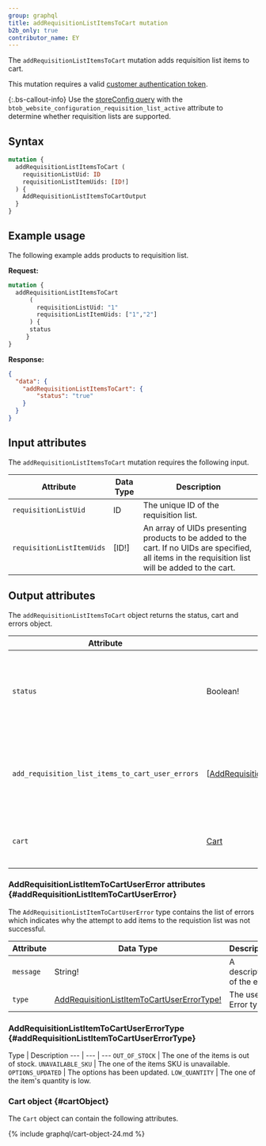 ```yaml
---
group: graphql
title: addRequisitionListItemsToCart mutation
b2b_only: true
contributor_name: EY
---
```

The `addRequisitionListItemsToCart` mutation adds requisition list items to cart.

This mutation requires a valid [customer authentication token]({{page.baseurl}}/graphql/mutations/generate-customer-token.html).

{:.bs-callout-info}
Use the [storeConfig query]({{page.baseurl}}/graphql/queries/store-config.html) with the `btob_website_configuration_requisition_list_active` attribute to determine whether requisition lists are supported.

## Syntax

```graphql
mutation {
  addRequisitionListItemsToCart (
    requisitionListUid: ID
    requisitionListItemUids: [ID!]
  ) {
    AddRequisitionListItemsToCartOutput
  }
}
```

## Example usage

The following example adds products to requisition list.

**Request:**

``` graphql
mutation {
  addRequisitionListItemsToCart
      (
        requisitionListUid: "1"
        requisitionListItemUids: ["1","2"]
      ) {
      status
     }
}
```

**Response:**

``` json
{
  "data": {
    "addRequisitionListItemsToCart": {
        "status": "true"
    }
  }
}
```

## Input attributes

The `addRequisitionListItemsToCart` mutation requires the following input.

Attribute |  Data Type | Description
--- | --- | ---
`requisitionListUid`| ID | The unique ID of the requisition list.
`requisitionListItemUids`| [ID!] | An array of UIDs presenting products to be added to the cart. If no UIDs are specified, all items in the requisition list will be added to the cart.

## Output attributes

The `addRequisitionListItemsToCart` object returns the status, cart and errors object.

Attribute |  Data Type | Description
--- | --- | ---
`status` | Boolean! | Indicates whether the attempt to add items to the requisition list was successful.
`add_requisition_list_items_to_cart_user_errors` | [[AddRequisitionListItemToCartUserError!](#addRequisitionListItemToCartUserError)] | Indicates why the attempt to add items to the requistion list was not successful.
`cart` | [Cart](#cartObject) | The cart after adding requisition list items.

### AddRequisitionListItemToCartUserError attributes {#addRequisitionListItemToCartUserError}

The `AddRequisitionListItemToCartUserError` type contains the list of errors which indicates why the attempt to add items to the requistion list was not successful.

Attribute |  Data Type | Description
--- | --- | ---
`message` | String! | A description of the error.
`type` | [AddRequisitionListItemToCartUserErrorType!](#addRequisitionListItemToCartUserErrorType) | The user Error type.

### AddRequisitionListItemToCartUserErrorType {#addRequisitionListItemToCartUserErrorType}

Type | Description
--- | --- | ---
`OUT_OF_STOCK` | The one of the items is out of stock.
`UNAVAILABLE_SKU` | The one of the items SKU is unavailable.
`OPTIONS_UPDATED` | The options has been updated.
`LOW_QUANTITY` | The one of the item's quantity is low.

### Cart object {#cartObject}

The `Cart` object can contain the following attributes.

{% include graphql/cart-object-24.md %}